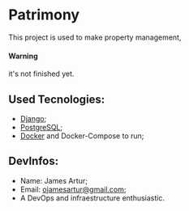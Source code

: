 # Patrimony

This project is used to make property management, 

#### Warning
it's not finished yet.


## Used Tecnologies:
- [Django](https://www.djangoproject.com/);
- [PostgreSQL](https://www.postgresql.org/);
- [Docker](https://www.docker.com/) and Docker-Compose to run;

## DevInfos:
- Name: James Artur;
- Email: ojamesartur@gmail.com;
- A DevOps and infraestructure enthusiastic.






